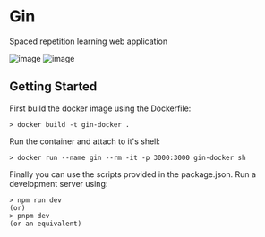 # Gin

Spaced repetition learning web application

![image](https://github.com/etherbits/gin/assets/43289097/fcea0fde-0ab6-42fb-90dd-62f435f3f4e6)
![image](https://github.com/etherbits/gin/assets/43289097/8cbbcf77-715a-4587-b4ae-2094d83e6d20)

## Getting Started

First build the docker image using the Dockerfile:

```console
> docker build -t gin-docker .
```

Run the container and attach to it's shell:

```console
> docker run --name gin --rm -it -p 3000:3000 gin-docker sh
```

Finally you can use the scripts provided in the package.json.
Run a development server using:
```console
> npm run dev
(or)
> pnpm dev
(or an equivalent)
```
